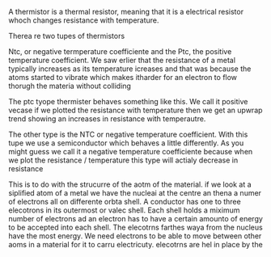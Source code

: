 A thermistor is a thermal resistor, meaning that it is a electrical resistor whoch changes resistance with temperature.

Therea re two tupes of thermistors

Ntc, or negative termperature coefficiente and the Ptc, the positive temperature coefficient. We saw erlier that the resistance of a metal typically increases as its temperature icreases and that was because the atoms started to vibrate which makes itharder for an electron to flow thorugh the materia without colliding

The ptc tyope thermister behaves something like this. We call it positive vecase if we plotted the resistance with temperature then we get an upwrap trend showing an increases in resistance with temperautre.

The other type is the NTC or negative temperature coefficient. With this tupe we use a semiconductor which behaves a little differently. As you might guess we call it a negative temperature coefficiente because when we plot the resistance / temperature this type will actialy decrease in resistance

This is to do with the strucurre of the aotm of the material. if we look at a siplified atom of a metal we have the nucleai at the centre an thena a numer of electrons all on differente orbta shell. A conductor has one to three elecotrons in its outermost or valec shell. Each shell holds a miximum number of electrons ad an electron has to have a certain amounto of energy to be accepted into each shell. The elecotrns farthes waya from the nucleus have the most energy. We need electrons to be able to move between other aoms in a material for it to carru electricuty. elecotrns are hel in place by the